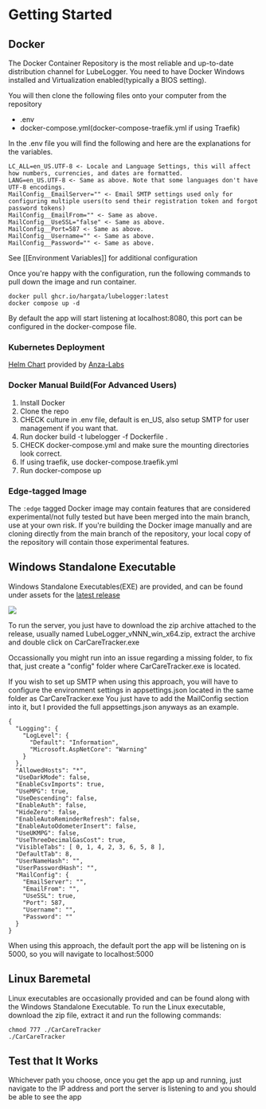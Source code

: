 # Getting Started
## Docker
The Docker Container Repository is the most reliable and up-to-date distribution channel for LubeLogger.
You need to have Docker Windows installed and Virtualization enabled(typically a BIOS setting).

You will then clone the following files onto your computer from the repository 
- .env
- docker-compose.yml(docker-compose-traefik.yml if using Traefik)

In the .env file you will find the following and here are the explanations for the variables.
```
LC_ALL=en_US.UTF-8 <- Locale and Language Settings, this will affect how numbers, currencies, and dates are formatted.
LANG=en_US.UTF-8 <- Same as above. Note that some languages don't have UTF-8 encodings.
MailConfig__EmailServer="" <- Email SMTP settings used only for configuring multiple users(to send their registration token and forgot password tokens)
MailConfig__EmailFrom="" <- Same as above.
MailConfig__UseSSL="false" <- Same as above.
MailConfig__Port=587 <- Same as above.
MailConfig__Username="" <- Same as above.
MailConfig__Password="" <- Same as above.
```

See [[Environment Variables]] for additional configuration

Once you're happy with the configuration, run the following commands to pull down the image and run container.
```
docker pull ghcr.io/hargata/lubelogger:latest
docker compose up -d
```
By default the app will start listening at localhost:8080, this port can be configured in the docker-compose file.

### Kubernetes Deployment
[Helm Chart](https://artifacthub.io/packages/helm/anza-labs/lubelogger) provided by [Anza-Labs](https://github.com/anza-labs)

### Docker Manual Build(For Advanced Users)
1. Install Docker
2. Clone the repo
3. CHECK culture in .env file, default is en_US, also setup SMTP for user management if you want that.
4. Run docker build -t lubelogger -f Dockerfile .
5. CHECK docker-compose.yml and make sure the mounting directories look correct.
6. If using traefik, use docker-compose.traefik.yml
7. Run docker-compose up

### Edge-tagged Image
The `:edge` tagged Docker image may contain features that are considered experimental/not fully tested but have been merged into the main branch, use at your own risk. If you're building the Docker image manually and are cloning directly from the main branch of the repository, your local copy of the repository will contain those experimental features.

## Windows Standalone Executable
Windows Standalone Executables(EXE) are provided, and can be found under assets for the [latest release](https://github.com/hargata/lubelog/releases/latest)

![](/Installation/Getting%20Started/a/image-1726779812322.png)

To run the server, you just have to download the zip archive attached to the release, usually named LubeLogger_vNNN_win_x64.zip, extract the archive and double click on CarCareTracker.exe

Occassionally you might run into an issue regarding a missing folder, to fix that, just create a "config" folder where CarCareTracker.exe is located.

If you wish to set up SMTP when using this approach, you will have to configure the environment settings in appsettings.json located in the same folder as CarCareTracker.exe
You just have to add the MailConfig section into it, but I provided the full appsettings.json anyways as an example.
```
{
  "Logging": {
    "LogLevel": {
      "Default": "Information",
      "Microsoft.AspNetCore": "Warning"
    }
  },
  "AllowedHosts": "*",
  "UseDarkMode": false,
  "EnableCsvImports": true,
  "UseMPG": true,
  "UseDescending": false,
  "EnableAuth": false,
  "HideZero": false,
  "EnableAutoReminderRefresh": false,
  "EnableAutoOdometerInsert": false,
  "UseUKMPG": false,
  "UseThreeDecimalGasCost": true,
  "VisibleTabs": [ 0, 1, 4, 2, 3, 6, 5, 8 ],
  "DefaultTab": 8,
  "UserNameHash": "",
  "UserPasswordHash": "",
  "MailConfig": {
    "EmailServer": "",
    "EmailFrom": "",
    "UseSSL": true,
    "Port": 587,
    "Username": "",
    "Password": ""
  }
}

```
When using this approach, the default port the app will be listening on is 5000, so you will navigate to localhost:5000

## Linux Baremetal
Linux executables are occasionally provided and can be found along with the Windows Standalone Executable.
To run the Linux executable, download the zip file, extract it and run the following commands:
```
chmod 777 ./CarCareTracker
./CarCareTracker
```

## Test that It Works
Whichever path you choose, once you get the app up and running, just navigate to the IP address and port the server is listening to and you should be able to see the app
